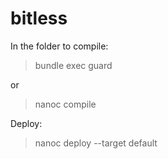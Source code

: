 bitless
=======

In the folder to compile:

> bundle exec guard

or

> nanoc compile

Deploy:

> nanoc deploy --target default
